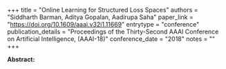 +++
title = "Online Learning for Structured Loss Spaces"
authors = "Siddharth Barman, Aditya Gopalan, Aadirupa Saha"
paper_link = "https://doi.org/10.1609/aaai.v32i1.11669"
entrytype = "conference"
publication_details = "Proceedings of the Thirty-Second AAAI Conference on Artificial Intelligence,  (AAAI-18)"
conference_date = "2018"
notes = ""
+++

<b>Abstract:</b>
